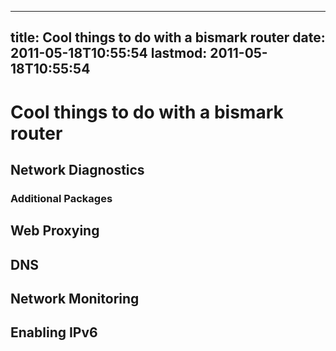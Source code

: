 
---
title: Cool things to do with a bismark router
date: 2011-05-18T10:55:54
lastmod: 2011-05-18T10:55:54
---
Cool things to do with a bismark router
=======================================

Network Diagnostics
-------------------

### Additional Packages

Web Proxying
------------

DNS
---

Network Monitoring
------------------

Enabling IPv6
-------------
